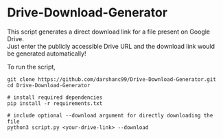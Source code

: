 # Drive-Download-Generator

This script generates a direct download link for a file present on Google Drive. <br>
Just enter the publicly accessible Drive URL and the download link would be generated automatically!

To run the script,

```
git clone https://github.com/darshanc99/Drive-Download-Generator.git
cd Drive-Download-Generator

# install required dependencies
pip install -r requirements.txt

# include optional --download argument for directly downloading the file
python3 script.py <your-drive-link> --download
```
